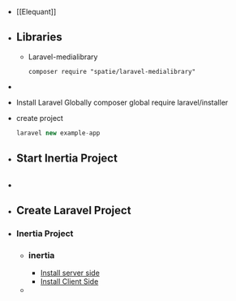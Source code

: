 - [[Elequant]]
- ## Libraries
	- Laravel-medialibrary
	  ```
	  composer require "spatie/laravel-medialibrary"
	  ```
-
- Install Laravel Globally
  composer global require laravel/installer
- create project
  
  ```php
  laravel new example-app
  ```
- ## Start Inertia Project
  
  ```php
  ```
- ```php
  ```
- ## Create Laravel Project
- ### Inertia Project
	- ### inertia
		- [Install server side](https://inertiajs.com/server-side-setup)
		- [Install Client Side](https://inertiajs.com/client-side-setup)
	-
